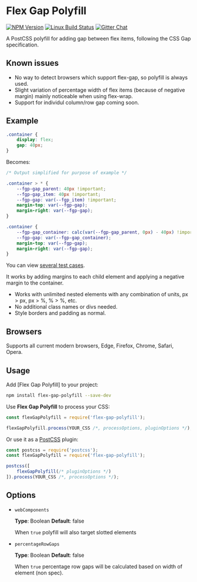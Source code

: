 # Flex Gap Polyfill

[![NPM Version][npm-img]][npm-url]
[![Linux Build Status][cli-img]][cli-url]
[![Gitter Chat][git-img]][git-url]


A PostCSS polyfill for adding gap between flex items, following the CSS Gap specification.

## Known issues

- No way to detect browsers which support flex-gap, so polyfill is always used.
- Slight variation of percentage width of flex items (because of negative margin) mainly noticeable when using flex-wrap.
- Support for individul column/row gap coming soon.

## Example

```css
.container {
    display: flex;
    gap: 40px;
}

```

Becomes:

```css
/* Output simplified for purpose of example */

.container > * {
    --fgp-gap_parent: 40px !important;
    --fgp-gap_item: 40px !important;
    --fgp-gap: var(--fgp_item) !important;
    margin-top: var(--fgp-gap);
    margin-right: var(--fgp-gap);
}

.container {
    --fgp-gap_container: calc(var(--fgp-gap_parent, 0px) - 40px) !important;
    --fgp-gap: var(--fgp-gap_container);
    margin-top: var(--fgp-gap);
    margin-right: var(--fgp-gap);
}
```

You can view [several test cases](https://limitlessloop.github.io/flex-gap-polyfill/).

It works by adding margins to each child element and applying a negative margin to the container.

- Works with unlimited nested elements with any combination of units, px > px, px > %, % > %, etc.
- No additional class names or divs needed.
- Style borders and padding as normal.

## Browsers

Supports all current modern browsers, Edge, Firefox, Chrome, Safari, Opera.

## Usage

Add [Flex Gap Polyfill] to your project:

```bash
npm install flex-gap-polyfill --save-dev
```

Use **Flex Gap Polyfill** to process your CSS:

```js
const flexGapPolyfill = require('flex-gap-polyfill');

flexGapPolyfill.process(YOUR_CSS /*, processOptions, pluginOptions */);
```

Or use it as a [PostCSS] plugin:

```js
const postcss = require('postcss');
const flexGapPolyfill = require('flex-gap-polyfill');

postcss([
    flexGapPolyfill(/* pluginOptions */)
]).process(YOUR_CSS /*, processOptions */);
```

[npm-url]: https://www.npmjs.com/package/flex-gap-polyfill
[npm-img]: https://img.shields.io/npm/v/flex-gap-polyfill.svg
[cli-url]: https://travis-ci.org/limitlessloop/flex-gap-polyfill
[cli-img]: https://img.shields.io/travis/limitlessloop/flex-gap-polyfill.svg
[git-url]: https://gitter.im/postcss/postcss
[git-img]: https://img.shields.io/badge/chat-gitter-blue.svg

[PostCSS]: https://github.com/postcss/postcss
[Flex Gap Polyfil]: https://github.com/limitlessloop/flex-gap-polyfill

## Options

- `webComponents`

    __Type__: Boolean __Default__: false

    When `true` polyfill will also target slotted elements

- `percentageRowGaps`

    __Type__: Boolean __Default__: false

    When `true` percentage row gaps will be calculated based on width of element (non spec).

